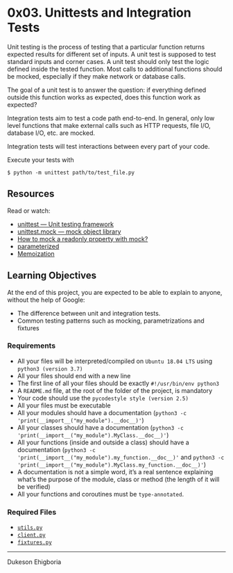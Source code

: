 # 0x03. Unittests and Integration Tests

Unit testing is the process of testing that a particular function returns expected results for different set of inputs. A unit test is supposed to test standard inputs and corner cases. A unit test should only test the logic defined inside the tested function. Most calls to additional functions should be mocked, especially if they make network or database calls.

The goal of a unit test is to answer the question: if everything defined outside this function works as expected, does this function work as expected?

Integration tests aim to test a code path end-to-end. In general, only low level functions that make external calls such as HTTP requests, file I/O, database I/O, etc. are mocked.

Integration tests will test interactions between every part of your code.

Execute your tests with

```shell
$ python -m unittest path/to/test_file.py
```

## Resources

Read or watch:

- <a href="https://docs.python.org/3/library/unittest.html" target="_blank">unittest — Unit testing framework</a>
- <a href="https://docs.python.org/3/library/unittest.mock.html" target="_blank">unittest.mock — mock object library</a>
- <a href="https://stackoverflow.com/questions/11836436/how-to-mock-a-readonly-property-with-mock" target="_blank">How to mock a readonly property with mock?</a>
- <a href="https://pypi.org/project/parameterized/" target="_blank">parameterized</a>
- <a href="https://en.wikipedia.org/wiki/Memoization" target="_blank">Memoization</a>

## Learning Objectives

At the end of this project, you are expected to be able to explain to anyone, without the help of Google:

- The difference between unit and integration tests.
- Common testing patterns such as mocking, parametrizations and fixtures

### Requirements

- All your files will be interpreted/compiled on `Ubuntu 18.04 LTS` using `python3 (version 3.7)`
- All your files should end with a new line
- The first line of all your files should be exactly `#!/usr/bin/env python3`
- A `README.md` file, at the root of the folder of the project, is mandatory
- Your code should use the `pycodestyle style (version 2.5)`
- All your files must be executable
- All your modules should have a documentation (`python3 -c 'print(__import__("my_module").__doc__)'`)
- All your classes should have a documentation (`python3 -c 'print(__import__("my_module").MyClass.__doc__)'`)
- All your functions (inside and outside a class) should have a documentation (`python3 -c 'print(__import__("my_module").my_function.__doc__)'` and `python3 -c 'print(__import__("my_module").MyClass.my_function.__doc__)'`)
- A documentation is not a simple word, it’s a real sentence explaining what’s the purpose of the module, class or method (the length of it will be verified)
- All your functions and coroutines must be `type-annotated`.

### Required Files

- <a href="" target="_blank">`utils.py`</a>
- <a href="" target="_blank">`client.py`</a>
- <a href="" target="_blank">`fixtures.py`</a>

---

Dukeson Ehigboria
